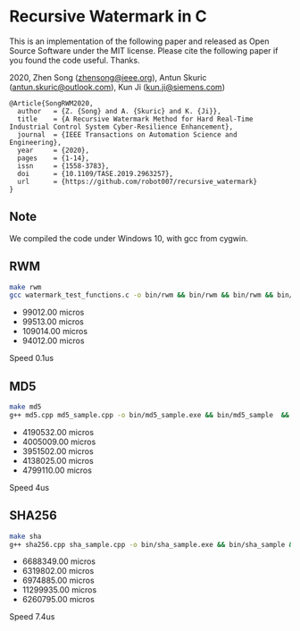 # Recursive Watermark in C

This is an implementation of the following paper and released as Open Source Software under the MIT license. Please cite the following paper if you found the code useful. Thanks.

2020, Zhen Song (zhensong@ieee.org), Antun Skuric (antun.skuric@outlook.com), Kun Ji (kun.ji@siemens.com)
```
@Article{SongRWM2020,
  author   = {Z. {Song} and A. {Skuric} and K. {Ji}},
  title    = {A Recursive Watermark Method for Hard Real-Time Industrial Control System Cyber-Resilience Enhancement},
  journal  = {IEEE Transactions on Automation Science and Engineering},
  year     = {2020},
  pages    = {1-14},
  issn     = {1558-3783},
  doi      = {10.1109/TASE.2019.2963257},
  url 	   = {https://github.com/robot007/recursive_watermark}
}
```

## Note 
We compiled the code under Windows 10, with gcc from cygwin.

## RWM
```bash 
make rwm
gcc watermark_test_functions.c -o bin/rwm && bin/rwm && bin/rwm && bin/rwm && bin/rwm
```
* 99012.00 micros
* 99513.00 micros
* 109014.00 micros
* 94012.00 micros

Speed 0.1us

## MD5
```bash 
make md5
g++ md5.cpp md5_sample.cpp -o bin/md5_sample.exe && bin/md5_sample  && bin/md5_sample  && bin/md5_sample  && bin/md5_sample  && bin/md5_sample
```
* 4190532.00 micros
* 4005009.00 micros
* 3951502.00 micros
* 4138025.00 micros
* 4799110.00 micros

Speed 4us

## SHA256
```bash 
make sha
g++ sha256.cpp sha_sample.cpp -o bin/sha_sample.exe && bin/sha_sample && bin/sha_sample && bin/sha_sample && bin/sha_sample && bin/sha_sample
```
* 6688349.00 micros
* 6319802.00 micros
* 6974885.00 micros
* 11299935.00 micros
* 6260795.00 micros

Speed 7.4us